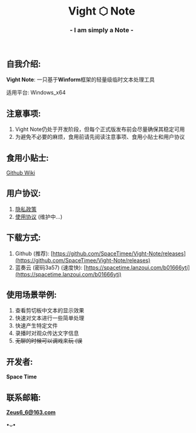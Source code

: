 <h1 align="center">Vight ⬡ Note</h1>
<h3 align="center">- I am simply a Note -</h3>
</br>

## 自我介绍:
**Vight Note**: 一只基于**Winform**框架的轻量级临时文本处理工具

适用平台: Windows_x64

## 注意事项:
1. Vight Note仍处于开发阶段，但每个正式版发布前会尽量确保其稳定可用
2. 为避免不必要的麻烦，食用前请先阅读注意事项、食用小贴士和用户协议

## 食用小贴士:
[Github Wiki](https://github.com/SpaceTimee/Vight-Note/wiki/Vight-Note-%E9%A3%9F%E7%94%A8%E5%B0%8F%E8%B4%B4%E5%A3%AB)

## 用户协议:
1. [隐私政策](https://thoughts.teambition.com/share/609fd36543b2b70046b09b06#title=Vight_Note_隐私政策)
2. [使用协议]() (维护中...)

## 下载方式:
1. Github (推荐): [https://github.com/SpaceTimee/Vight-Note/releases](https://github.com/SpaceTimee/Vight-Note/releases)
2. 蓝奏云 (密码3a57) (速度快): [https://spacetime.lanzoui.com/b01666yti](https://spacetime.lanzoui.com/b01666yti)

## 使用场景举例:
1. 查看剪切板中文本的显示效果
2. 快速对文本进行一些简单处理
3. 快速产生特定文件
4. 录播时对观众传达文字信息
5. ~~无聊的时候可以调戏来玩 (误~~

## 开发者:
**Space Time**

## 联系邮箱:
**Zeus6_6@163.com**

•ᴗ•

